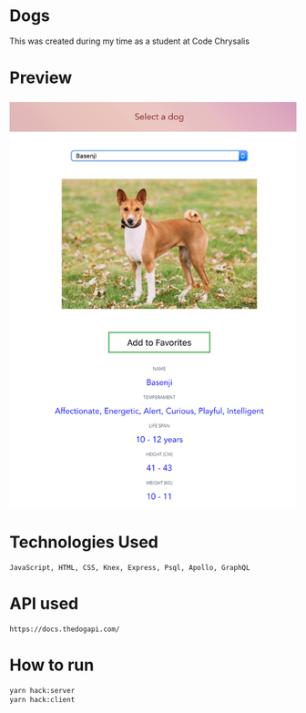 # Dogs

This was created during my time as a student at Code Chrysalis

# Preview

![Preview](https://github.com/aizhanti/Dogs/blob/master/data/sample.png)

# Technologies Used

```
JavaScript, HTML, CSS, Knex, Express, Psql, Apollo, GraphQL  

```

# API used

```
https://docs.thedogapi.com/
```

# How to run

```
yarn hack:server
yarn hack:client
```

